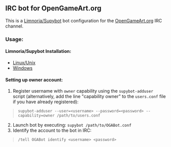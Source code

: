 ## IRC bot for OpenGameArt.org

This is a [Limnoria/Supybot](https://github.com/ProgVal/Limnoria) bot configuration for the [OpenGameArt.org](https://opengameart.org/) IRC channel.

### Usage:

#### Limnoria/Supybot Installation:

- [Linux/Unix](https://docs.limnoria.net/use/install.html)
- [Windows](https://docs.limnoria.net/use/install_windows.html)

#### Setting up owner account:

1. Register username with `owner` capability using the `supybot-adduser` script (alternatively, add the line "capability owner" to the `users.conf` file if you have already registered):

> `supybot-adduser --user=<username> --password=<password> --capability=owner /path/to/users.conf`

2. Launch bot by executing: `supybot /path/to/OGABot.conf`
3. Identify the account to the bot in IRC:

> `/tell OGABot identify <username> <password>`
